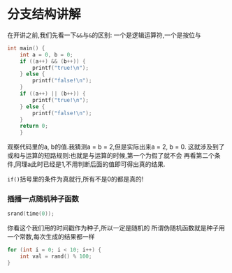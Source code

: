 # 分支结构讲解

在开讲之前,我们先看一下`&&`与`&`的区别:
    一个是逻辑运算符,一个是按位与

```c
int main() {
    int a = 0, b = 0;
    if ((a++) && (b++)) {
        printf("true!\n");
    } else {
        printf("false!\n");
    }
    if ((a++) || (b++)) {
        printf("true!\n");
    } else {
        printf("false!\n");
    }
    return 0;
    }
```

   观察代码里的a, b的值.我猜测a = b = 2,但是实际出来a = 2, b = 0.
   这就涉及到了或和与运算的短路规则:也就是与运算的时候,第一个为假了就不会
   再看第二个条件,同理a此时已经是1,不用判断后面的值即可得出真的结果.

   `if()`括号里的条件为真就行,所有不是0的都是真的! 

  ### 插播一点随机种子函数

```c
srand(time(0));
```

你看这个我们用的时间戳作为种子,所以一定是随机的
所谓伪随机函数就是种子用一个常数,每次生成的结果都一样

```c
for (int i = 0; i < 10; i++) {
    int val = rand() % 100;
}
```

### 

